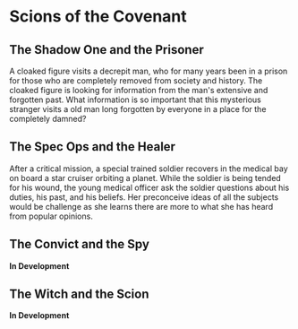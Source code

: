 # Scions of the Covenant

## The Shadow One and the Prisoner

A cloaked figure visits a decrepit man, who for many years been in a prison for those who are completely removed from society and history. The cloaked figure is looking for information from the man's extensive and forgotten past. What information is so important that this mysterious stranger visits a old man long forgotten by everyone in a place for the completely damned?

## The Spec Ops and the Healer

After a critical mission, a special trained soldier recovers in the medical bay on board a star cruiser orbiting a planet. While the soldier is being tended for his wound, the young medical officer ask the soldier questions about his duties, his past, and his beliefs. Her preconceive ideas of all the subjects would be challenge as she learns there are more to what she has heard from popular opinions.

## The Convict and the Spy

**In Development**

## The Witch and the Scion

**In Development**